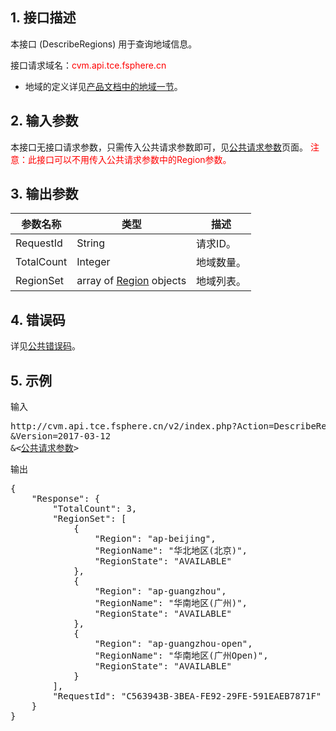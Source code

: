## 1. 接口描述


本接口 (DescribeRegions) 用于查询地域信息。

接口请求域名：<font style="color:red">cvm.api.tce.fsphere.cn</font>

* 地域的定义详见[产品文档中的地域一节](/doc/product/213/6091)。

## 2. 输入参数

本接口无接口请求参数，只需传入公共请求参数即可，见[公共请求参数](/document/api/213/6976)页面。
<font style="color:red">注意：此接口可以不用传入公共请求参数中的Region参数。</font>


## 3. 输出参数

| 参数名称 | 类型 | 描述 |
|---------|---------|---------|
| RequestId| String| 请求ID。|
| TotalCount| Integer| 地域数量。|
| RegionSet| array of [Region](/doc/product/213/6091) objects| 地域列表。|


## 4. 错误码

详见[公共错误码](/document/api/213/10146)。


## 5. 示例

输入

<pre>
http://cvm.api.tce.fsphere.cn/v2/index.php?Action=DescribeRegions
&Version=2017-03-12
&<<a href="/doc/api/229/6976">公共请求参数</a>>
</pre>

输出

<pre>
{
    "Response": {
        "TotalCount": 3,
        "RegionSet": [
            {
                "Region": "ap-beijing",
                "RegionName": "华北地区(北京)",
                "RegionState": "AVAILABLE"
            },
            {
                "Region": "ap-guangzhou",
                "RegionName": "华南地区(广州)",
                "RegionState": "AVAILABLE"
            },
            {
                "Region": "ap-guangzhou-open",
                "RegionName": "华南地区(广州Open)",
                "RegionState": "AVAILABLE"
            }
        ],
        "RequestId": "C563943B-3BEA-FE92-29FE-591EAEB7871F"
    }
}
</pre>

